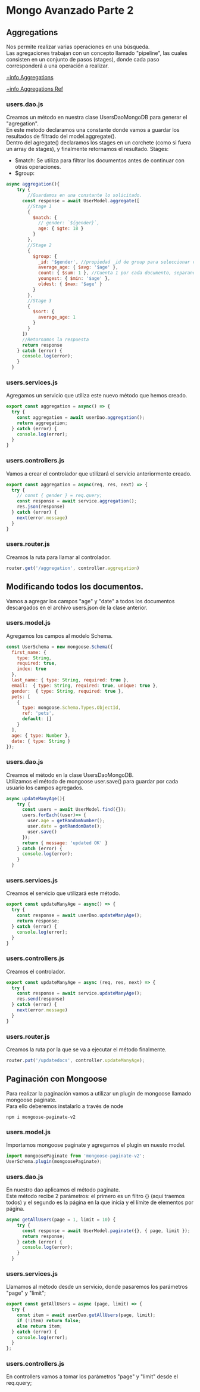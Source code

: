 # Mongo Avanzado Parte 2

## Aggregations
Nos permite realizar varias operaciones en una búsqueda.  
Las agregaciones trabajan con un concepto llamado "pipeline", las cuales consisten en un conjunto de pasos (stages), donde cada paso corresponderá a una operación a realizar. 

[+info Aggregations](https://www.mongodb.com/docs/manual/core/aggregation-pipeline/)

[+info Aggregations Ref](https://www.mongodb.com/docs/manual/meta/aggregation-quick-reference/)


### users.dao.js
Creamos un método en nuestra clase UsersDaoMongoDB para generar el "agregation".  
En este metodo declaramos una constante donde vamos a guardar los resultados de filtrado del model.aggregate().  
Dentro del agregate() declaramos los stages en un corchete (como si fuera un array de stages), y finalmente retornamos el resultado.
Stages:
- $match: Se utiliza para filtrar los documentos antes de continuar con otras operaciones.
- $group: 

```javascript
async aggregation(){
    try {
        //Guardamos en una constante lo solicitado.
      const response = await UserModel.aggregate([
        //Stage 1
        {
          $match: { 
            // gender: `${gender}`,
            age: { $gte: 18 } 
          }
        },
        //Stage 2
        {
          $group: {
            _id: '$gender', //propiedad _id de group para seleccionar con que campo vamos a agrupar
            average_age: { $avg: '$age' },
            count: { $sum: 1 }, //Cuenta 1 por cada documento, separando por género.
            youngest: { $min: '$age' },
            oldest: { $max: '$age' }
          }
        },
        //Stage 3
        {
          $sort: {
            average_age: 1
          }
        }
      ])
      //Retornamos la respuesta
      return response
    } catch (error) {
      console.log(error);
    }
  }
```

### users.services.js
Agregamos un servicio que utiliza este nuevo método que hemos creado.

```javascript
export const aggregation = async() => {
  try {
    const aggregation = await userDao.aggregation();
    return aggregation;
  } catch (error) {
    console.log(error);
  }
}
```

### users.controllers.js
Vamos a crear el controlador que utilizará el servicio anteriormente creado.

```javascript
export const aggregation = async(req, res, next) => {
  try {
    // const { gender } = req.query;
    const response = await service.aggregation();
    res.json(response)
  } catch (error) {
    next(error.message)
  }
}
```

### users.router.js
Creamos la ruta para llamar al controlador.

```javascript
router.get('/aggregation', controller.aggregation)
```

## Modificando todos los documentos.
Vamos a agregar los campos "age" y "date" a todos los documentos descargados en el archivo users.json de la clase anterior.

### users.model.js
Agregamos los campos al modelo Schema.

```javascript
const UserSchema = new mongoose.Schema({
  first_name: { 
    type: String, 
    required: true,
    index: true
  },
  last_name: { type: String, required: true },
  email:  { type: String, required: true, unique: true },  
  gender:  { type: String, required: true },
  pets: [
    {
      type: mongoose.Schema.Types.ObjectId,
      ref: 'pets',
      default: []
    }
  ],
  age: { type: Number },
  date: { type: String }
});

```

### users.dao.js
Creamos el método en la clase UsersDaoMongoDB.  
Utilizamos el método de mongoose user.save() para guardar por cada usuario los campos agregados.

```javascript
async updateManyAge(){
    try {
      const users = await UserModel.find({});
      users.forEach((user)=> {
        user.age = getRandomNumber();
        user.date = getRandomDate();
        user.save()
      });
      return { message: 'updated OK' }
    } catch (error) {
      console.log(error);
    }
  }
```

### users.services.js
Creamos el servicio que utilizará este método.

```javascript
export const updateManyAge = async() => {
  try {
    const response = await userDao.updateManyAge();
    return response;
  } catch (error) {
    console.log(error);
  }
}
```

### users.controllers.js
Creamos el controlador.

```javascript
export const updateManyAge = async (req, res, next) => {
  try {
    const response = await service.updateManyAge();
    res.send(response)
  } catch (error) {
    next(error.message)
  }
}
```

### users.router.js
Creamos la ruta por la que se va a ejecutar el método finalmente.   
```javascript
router.put('/updatedocs', controller.updateManyAge);
```

## Paginación con Mongoose
Para realizar la paginación vamos a utilizar un plugin de mongoose llamado mongoose paginate.  
Para ello deberemos instalarlo a través de node

``` shell
npm i mongoose-paginate-v2
```

### users.model.js
Importamos mongoose paginate y agregamos el plugin en nuesto model.

```javascript
import mongoosePaginate from 'mongoose-paginate-v2';
UserSchema.plugin(mongoosePaginate);
```

### users.dao.js
En nuestro dao aplicamos el método paginate.  
Este método recibe 2 parámetros: el primero es un filtro {} (aquí traemos todos) y el segundo es la página en la que inicia y el límite de elementos por página.

```javascript
async getAllUsers(page = 1, limit = 10) {
    try {
      const response = await UserModel.paginate({}, { page, limit });
      return response;
    } catch (error) {
      console.log(error);
    }
  }
```

### users.services.js
Llamamos al método desde un servicio, donde  pasaremos los parámetros "page" y "limit";

```javascript
export const getAllUsers = async (page, limit) => {
  try {
    const item = await userDao.getAllUsers(page, limit);
    if (!item) return false;
    else return item;
  } catch (error) {
    console.log(error);
  }
};
```

### users.controllers.js
En controllers vamos a tomar los parámetros "page" y "limit" desde el req.query;

```javascript

```